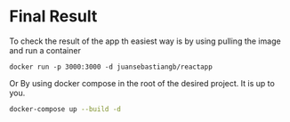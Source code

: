 # Final Result

To check the result of the app th easiest way is by using pulling the image and run a container

```shell
docker run -p 3000:3000 -d juansebastiangb/reactapp
```
Or By using docker compose in the root of the desired project. It is up to you.
```bash
docker-compose up --build -d
```

